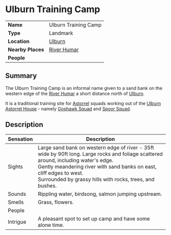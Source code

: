 # Ulburn Training Camp

|||
| --- | --- |
| **Name** | Ulburn Training Camp | place.4
| **Type** | Landmark |
| **Location** | [Ulburn](../../settlements/villages/ulburn.md) |
| **Nearby Places** | [River Humar](../rivers-lakes/river-humar.md) |
| **People** | |

## Summary

The Ulburn Training Camp is an informal name given to a sand bank on the western edge of the [River Humar](../rivers-lakes/river-humar.md) a short distance north of [Ulburn](../../settlements/villages/ulburn.md).

It is a traditional training site for [Astorrel](../../../organisations/government/astorrel/astorrel.md) squads working out of the [Ulburn Astorrel House](../../buildings/government/ulburn-astorrel-house.md) - namely [Goshawk Squad](../../../organisations/government/astorrel/squads/goshawk-squad.md) and [Spoor Squad](../../../organisations/government/astorrel/squads/spoor-squad.md).

## Description

| Sensation | Description |
| ---- | --- |
| Sights | Large sand bank on western edge of river - 35ft wide by 90ft long. Large rocks and foliage scattered around, including water's edge.<br>Gently meandering river with sand banks on east, cliff edges to west.<br>Surrounded by grassy hills with rocks, trees, and bushes. |
| Sounds | Rippling water, birdsong, salmon jumping upstream. |
| Smells | Grass, flowers. |
| People | |
| Intrigue | A pleasant spot to set up camp and have some alone time. |
